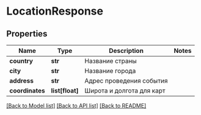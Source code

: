 # LocationResponse

## Properties
Name | Type | Description | Notes
------------ | ------------- | ------------- | -------------
**country** | **str** | Название страны | 
**city** | **str** | Название города | 
**address** | **str** | Адрес проведения события | 
**coordinates** | **list[float]** | Широта и долгота для карт | 

[[Back to Model list]](../README.md#documentation-for-models) [[Back to API list]](../README.md#documentation-for-api-endpoints) [[Back to README]](../README.md)

